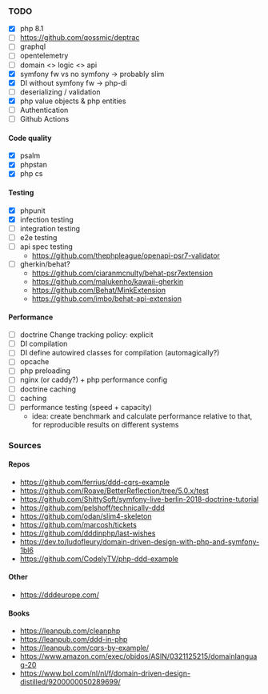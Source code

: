 ### TODO

- [x] php 8.1
- [ ] https://github.com/qossmic/deptrac
- [ ] graphql
- [ ] opentelemetry
- [ ] domain <> logic <> api
- [x] symfony fw vs no symfony -> probably slim
- [x] DI without symfony fw -> php-di
- [ ] deserializing / validation
- [x] php value objects & php entities
- [ ] Authentication
- [ ] Github Actions

#### Code quality
- [x] psalm
- [x] phpstan
- [x] php cs

#### Testing
- [x] phpunit
- [x] infection testing
- [ ] integration testing
- [ ] e2e testing
- [ ] api spec testing
  - https://github.com/thephpleague/openapi-psr7-validator
- [ ] gherkin/behat?
  - https://github.com/ciaranmcnulty/behat-psr7extension
  - https://github.com/malukenho/kawaii-gherkin
  - https://github.com/Behat/MinkExtension
  - https://github.com/imbo/behat-api-extension

#### Performance
- [ ] doctrine Change tracking policy: explicit
- [ ] DI compilation
- [ ] DI define autowired classes for compilation (automagically?)
- [ ] opcache
- [ ] php preloading
- [ ] nginx (or caddy?) + php performance config
- [ ] doctrine caching
- [ ] caching
- [ ] performance testing (speed + capacity)
  - idea: create benchmark and calculate performance relative to that,
    for reproducible results on different systems

### Sources

#### Repos

- https://github.com/ferrius/ddd-cqrs-example
- https://github.com/Roave/BetterReflection/tree/5.0.x/test
- https://github.com/ShittySoft/symfony-live-berlin-2018-doctrine-tutorial
- https://github.com/pelshoff/technically-ddd
- https://github.com/odan/slim4-skeleton
- https://github.com/marcosh/tickets
- https://github.com/dddinphp/last-wishes
- https://dev.to/ludofleury/domain-driven-design-with-php-and-symfony-1bl6
- https://github.com/CodelyTV/php-ddd-example

#### Other

- https://dddeurope.com/

#### Books

- https://leanpub.com/cleanphp
- https://leanpub.com/ddd-in-php
- https://leanpub.com/cqrs-by-example/
- https://www.amazon.com/exec/obidos/ASIN/0321125215/domainlanguag-20
- https://www.bol.com/nl/nl/f/domain-driven-design-distilled/9200000050289699/
